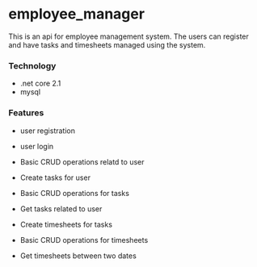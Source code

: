 # employee_manager

This is an api for employee management system. The users can register and have tasks and timesheets managed using the system.

### Technology
- .net core 2.1
- mysql

### Features
- user registration
- user login
- Basic CRUD operations relatd to user

- Create tasks for user
- Basic CRUD operations for tasks
- Get tasks related to user

- Create timesheets for tasks
- Basic CRUD operations for timesheets
- Get timesheets between two dates
